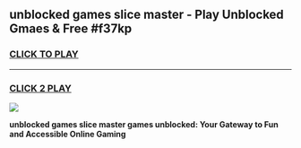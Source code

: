 
## unblocked games slice master - Play Unblocked Gmaes & Free #f37kp
<h3>
<a href="https://premium.freeplayer.one?title=unblocked_games_slice_master&ref=01M">CLICK TO PLAY</a></h3>
<hr>

<h3>
<a href="https://premium.freeplayer.one?title=unblocked_games_slice_master&ref=01M">CLICK 2 PLAY</a>
  
</h3>

<a href="https://premium.freeplayer.one?title=unblocked_games_slice_master&ref=01M"><img src="https://clearcache.store/games.png"></a>


**unblocked games slice master games unblocked: Your Gateway to Fun and Accessible Online Gaming**
